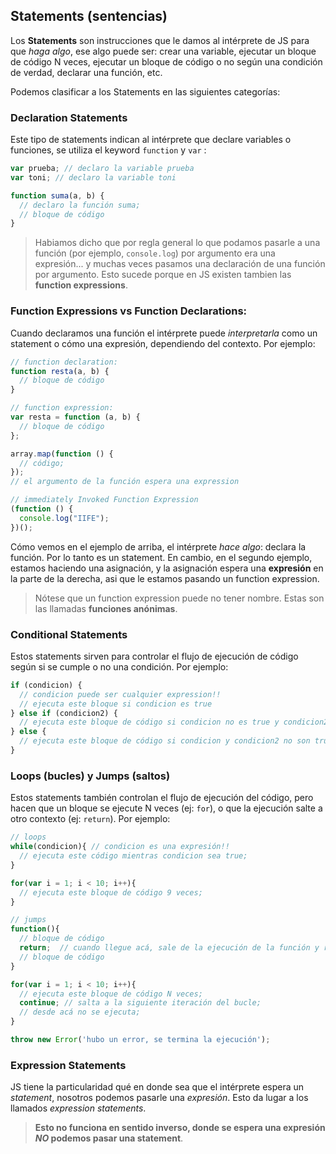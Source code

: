 ## Statements (sentencias)

Los **Statements** son instrucciones que le damos al intérprete de JS para que _haga algo_, ese algo puede ser: crear una variable, ejecutar un bloque de código N veces, ejecutar un bloque de código o no según una condición de verdad, declarar una función, etc.

Podemos clasificar a los Statements en las siguientes categorías:

### **Declaration Statements**

Este tipo de statements indican al intérprete que declare variables o funciones, se utiliza el keyword `function` y `var` :

```js
var prueba; // declaro la variable prueba
var toni; // declaro la variable toni

function suma(a, b) {
  // declaro la función suma;
  // bloque de código
}
```

> Habiamos dicho que por regla general lo que podamos pasarle a una función (por ejemplo, `console.log`) por argumento era una expresión... y muchas veces pasamos una declaración de una función por argumento. Esto sucede porque en JS existen tambien las **function expressions**.

### **Function Expressions vs Function Declarations:**

Cuando declaramos una función el intérprete puede _interpretarla_ como un statement o cómo una expresión, dependiendo del contexto. Por ejemplo:

```js
// function declaration:
function resta(a, b) {
  // bloque de código
}

// function expression:
var resta = function (a, b) {
  // bloque de código
};

array.map(function () {
  // código;
});
// el argumento de la función espera una expression

// immediately Invoked Function Expression
(function () {
  console.log("IIFE");
})();
```

Cómo vemos en el ejemplo de arriba, el intérprete _hace algo_: declara la función. Por lo tanto es un statement. En cambio, en el segundo ejemplo, estamos haciendo una asignación, y la asignación espera una **expresión** en la parte de la derecha, asi que le estamos pasando un function expression.

> Nótese que un function expression puede no tener nombre. Estas son las llamadas **funciones anónimas**.

### **Conditional Statements**

Estos statements sirven para controlar el flujo de ejecución de código según si se cumple o no una condición. Por ejemplo:

```js
if (condicion) {
  // condicion puede ser cualquier expression!!
  // ejecuta este bloque si condicion es true
} else if (condicion2) {
  // ejecuta este bloque de código si condicion no es true y condicion2 es true
} else {
  // ejecuta este bloque de código si condicion y condicion2 no son true.
}
```

### **Loops (bucles) y Jumps (saltos)**

Estos statements también controlan el flujo de ejecución del código, pero hacen que un bloque se ejecute N veces (ej: `for`), o que la ejecución salte a otro contexto (ej: `return`). Por ejemplo:

```js
// loops
while(condicion){ // condicion es una expresión!!
  // ejecuta este código mientras condicion sea true;
}

for(var i = 1; i < 10; i++){
  // ejecuta este bloque de código 9 veces;
}

// jumps
function(){
  // bloque de código
  return;  // cuando llegue acá, sale de la ejecución de la función y retorna un valor;
  // bloque de código
}

for(var i = 1; i < 10; i++){
  // ejecuta este bloque de código N veces;
  continue; // salta a la siguiente iteración del bucle;
  // desde acá no se ejecuta;
}

throw new Error('hubo un error, se termina la ejecución');
```

### **Expression Statements**

JS tiene la particularidad qué en donde sea que el intérprete espera un _statement_, nosotros podemos pasarle una _expresión_. Esto da lugar a los llamados _expression statements_.

> **Esto no funciona en sentido inverso, donde se espera una expresión _NO_ podemos pasar una statement**.
